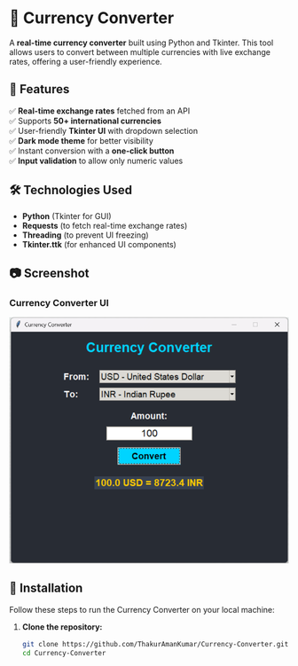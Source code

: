 # 💱 Currency Converter  

A **real-time currency converter** built using Python and Tkinter. This tool allows users to convert between multiple currencies with live exchange rates, offering a user-friendly experience.  

## 🚀 Features  
✅ **Real-time exchange rates** fetched from an API  
✅ Supports **50+ international currencies**  
✅ User-friendly **Tkinter UI** with dropdown selection  
✅ **Dark mode theme** for better visibility  
✅ Instant conversion with a **one-click button**  
✅ **Input validation** to allow only numeric values  

## 🛠️ Technologies Used  
- **Python** (Tkinter for GUI)  
- **Requests** (to fetch real-time exchange rates)  
- **Threading** (to prevent UI freezing)  
- **Tkinter.ttk** (for enhanced UI components)  

## 📷 Screenshot  
### Currency Converter UI  
![Currency Converter Screenshot](https://github.com/ThakurAmanKumar/Currency-Converter/blob/main/img/Screenshot%202025-03-13%20183636.png)  

## 📂 Installation  
Follow these steps to run the Currency Converter on your local machine:  

1. **Clone the repository:**  
   ```sh
   git clone https://github.com/ThakurAmanKumar/Currency-Converter.git
   cd Currency-Converter
